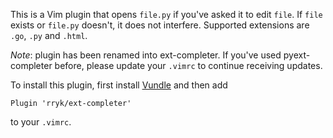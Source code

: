 This is a Vim plugin that opens `file.py` if you've asked it to edit `file`. If
`file` exists or `file.py` doesn't, it does not interfere. Supported extensions
are `.go`, `.py` and `.html`.

*Note*: plugin has been renamed into ext-completer. If you've used
pyext-completer before, please update your `.vimrc` to continue receiving
updates.

To install this plugin, first install
[Vundle](https://github.com/VundleVim/Vundle.vim) and then add

    Plugin 'rryk/ext-completer'

to your `.vimrc`.
